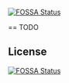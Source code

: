 [![FOSSA Status](https://app.fossa.io/api/projects/git%2Bgithub.com%2Fkairichard%2Fzorj.svg?type=shield)](https://app.fossa.io/projects/git%2Bgithub.com%2Fkairichard%2Fzorj?ref=badge_shield)

== TODO


## License
[![FOSSA Status](https://app.fossa.io/api/projects/git%2Bgithub.com%2Fkairichard%2Fzorj.svg?type=large)](https://app.fossa.io/projects/git%2Bgithub.com%2Fkairichard%2Fzorj?ref=badge_large)